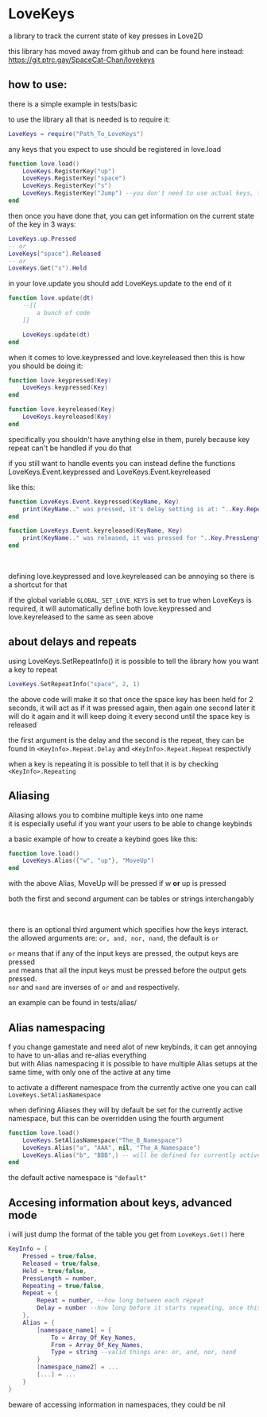 # LoveKeys
a library to track the current state of key presses in Love2D

this library has moved away from github and can be found here instead: https://git.ptrc.gay/SpaceCat-Chan/lovekeys

## how to use:
there is a simple example in tests/basic

to use the library all that is needed is to require it:

```lua
LoveKeys = require("Path_To_LoveKeys")
```

any keys that you expect to use should be registered in love.load

```lua
function love.load()
	LoveKeys.RegisterKey("up")
	LoveKeys.RegisterKey("space")
	LoveKeys.RegisterKey("s")
	LoveKeys.RegisterKey("Jump") --you don't need to use actual keys, to see more check out the aliasing section
end
```

then once you have done that, you can get information on the current state of the key in 3 ways:

```lua
LoveKeys.up.Pressed
-- or
LoveKeys["space"].Released
-- or
LoveKeys.Get("s").Held
```

in your love.update you should add LoveKeys.update to the end of it

```lua
function love.update(dt)
	--[[
		a bunch of code
	]]

	LoveKeys.update(dt)
end
```

when it comes to love.keypressed and love.keyreleased then this is how you should be doing it:

```lua
function love.keypressed(Key)
	LoveKeys.keypressed(Key)
end

function love.keyreleased(Key)
	LoveKeys.keyreleased(Key)
end
```

specifically you shouldn't have anything else in them, purely because key repeat can't be handled if you do that

if you still want to handle events you can instead define the functions LoveKeys.Event.keypressed and LoveKeys.Event.keyreleased

like this:

```lua
function LoveKeys.Event.keypressed(KeyName, Key)
	print(KeyName.." was pressed, it's delay setting is at: "..Key.Repeat.Delay)
end

function LoveKeys.Event.keyreleased(KeyName, Key)
	print(KeyName.." was released, it was pressed for "..Key.PressLength.." seconds")
end
```

&nbsp;

defining love.keypressed and love.keyreleased can be annoying so there is a shortcut for that

if the global variable `GLOBAL_SET_LOVE_KEYS` is set to true when LoveKeys is required, it will automatically define both love.keypressed and love.keyreleased to the same as seen above

## about delays and repeats

using LoveKeys.SetRepeatInfo() it is possible to tell the library how you want a key to repeat

```lua
LoveKeys.SetRepeatInfo("space", 2, 1)
```

the above code will make it so that once the space key has been held for 2 seconds, it will act as if it was pressed again, then again one second later it will do it again and it will keep doing it every second until the space key is released

the first argument is the delay and the second is the repeat, they can be found in `<KeyInfo>.Repeat.Delay` and `<KeyInfo>.Repeat.Repeat` respectivly

when a key is repeating it is possible to tell that it is by checking `<KeyInfo>.Repeating`


## Aliasing

Aliasing allows you to combine multiple keys into one name  
it is especially useful if you want your users to be able to change keybinds 

a basic example of how to create a keybind goes like this: 

```lua
function love.load()
	LoveKeys.Alias({"w", "up"}, "MoveUp")
end
```

with the above Alias, MoveUp will be pressed if w __or__ up is pressed

both the first and second argument can be tables or strings interchangably

&nbsp;

there is an optional third argument which specifies how the keys interact.  
the allowed arguments are: `or, and, nor, nand`, the default is `or` 

`or` means that if any of the input keys are pressed, the output keys are pressed  
`and` means that all the input keys must be pressed before the output gets pressed.  
`nor` and `nand` are inverses of `or` and `and` respectively.

an example can be found in tests/alias/

## Alias namespacing

f you change gamestate and need alot of new keybinds, it can get annoying to have to un-alias and re-alias everything  
but with Alias namespacing it is possible to have multiple Alias setups at the same time, with only one of the active at any time

to activate a different namespace from the currently active one you can call `LoveKeys.SetAliasNamespace`

when defining Aliases they will by default be set for the currently active namespace, but this can be overridden using the fourth argument

```lua
function love.load()
	LoveKeys.SetAliasNamespace("The_B_Namespace")
	LoveKeys.Alias("a", "AAA", nil, "The_A_Namespace")
	LoveKeys.Alias("b", "BBB",) -- will be defined for currently active namespace, which is: The_B_Namespace
end
```

the default active namespace is `"default"`

## Accesing information about keys, advanced mode

i will just dump the format of the table you get from `LoveKeys.Get()` here

```lua
KeyInfo = {
	Pressed = true/false,
	Released = true/false,
	Held = true/false,
	PressLength = number,
	Repeating = true/false,
	Repeat = {
		Repeat = number, --how long between each repeat
		Delay = number --how long before it starts repeating, once this time is reached another keypress event happens
	},
	Alias = {
		[namespace_name1] = {
			To = Array_Of_Key_Names,
			From = Array_Of_Key_Names,
			Type = string --valid things are: or, and, nor, nand
		}
		[namespace_name2] = ...
		[...] = ...
	}
}
```

beware of accessing information in namespaces, they could be nil
